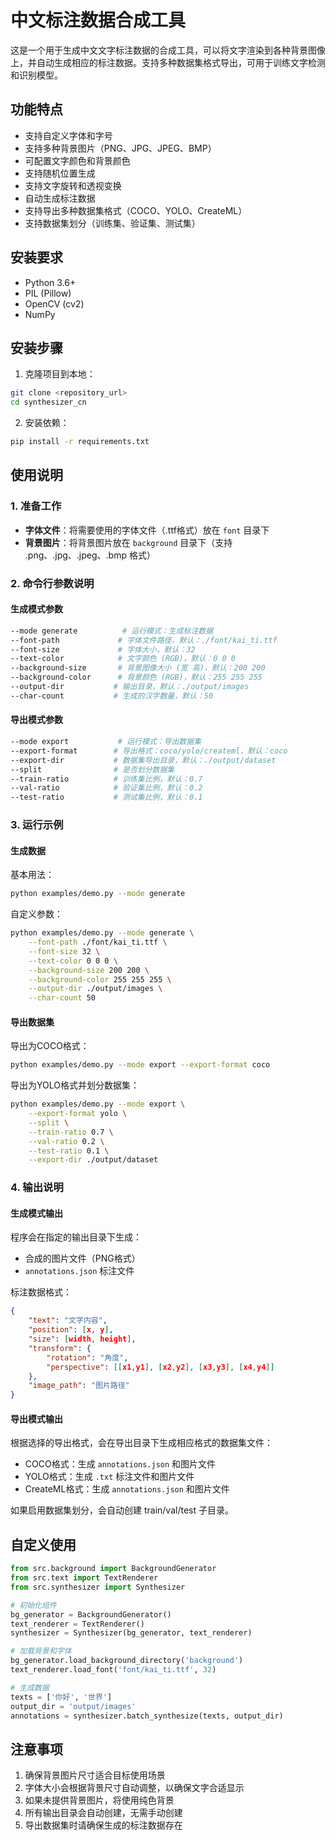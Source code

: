 # 中文标注数据合成工具

这是一个用于生成中文文字标注数据的合成工具，可以将文字渲染到各种背景图像上，并自动生成相应的标注数据。支持多种数据集格式导出，可用于训练文字检测和识别模型。

## 功能特点

- 支持自定义字体和字号
- 支持多种背景图片（PNG、JPG、JPEG、BMP）
- 可配置文字颜色和背景颜色
- 支持随机位置生成
- 支持文字旋转和透视变换
- 自动生成标注数据
- 支持导出多种数据集格式（COCO、YOLO、CreateML）
- 支持数据集划分（训练集、验证集、测试集）

## 安装要求

- Python 3.6+
- PIL (Pillow)
- OpenCV (cv2)
- NumPy

## 安装步骤

1. 克隆项目到本地：

```bash
git clone <repository_url>
cd synthesizer_cn
```

2. 安装依赖：

```bash
pip install -r requirements.txt
```

## 使用说明

### 1. 准备工作

- **字体文件**：将需要使用的字体文件（.ttf格式）放在 `font` 目录下
- **背景图片**：将背景图片放在 `background` 目录下（支持 .png、.jpg、.jpeg、.bmp 格式）

### 2. 命令行参数说明

#### 生成模式参数

```bash
--mode generate          # 运行模式：生成标注数据
--font-path             # 字体文件路径，默认：./font/kai_ti.ttf
--font-size             # 字体大小，默认：32
--text-color            # 文字颜色 (RGB)，默认：0 0 0
--background-size       # 背景图像大小 (宽 高)，默认：200 200
--background-color      # 背景颜色 (RGB)，默认：255 255 255
--output-dir           # 输出目录，默认：./output/images
--char-count           # 生成的汉字数量，默认：50
```

#### 导出模式参数

```bash
--mode export           # 运行模式：导出数据集
--export-format        # 导出格式：coco/yolo/createml，默认：coco
--export-dir           # 数据集导出目录，默认：./output/dataset
--split                # 是否划分数据集
--train-ratio          # 训练集比例，默认：0.7
--val-ratio            # 验证集比例，默认：0.2
--test-ratio           # 测试集比例，默认：0.1
```

### 3. 运行示例

#### 生成数据

基本用法：
```bash
python examples/demo.py --mode generate
```

自定义参数：
```bash
python examples/demo.py --mode generate \
    --font-path ./font/kai_ti.ttf \
    --font-size 32 \
    --text-color 0 0 0 \
    --background-size 200 200 \
    --background-color 255 255 255 \
    --output-dir ./output/images \
    --char-count 50
```

#### 导出数据集

导出为COCO格式：
```bash
python examples/demo.py --mode export --export-format coco
```

导出为YOLO格式并划分数据集：
```bash
python examples/demo.py --mode export \
    --export-format yolo \
    --split \
    --train-ratio 0.7 \
    --val-ratio 0.2 \
    --test-ratio 0.1 \
    --export-dir ./output/dataset
```

### 4. 输出说明

#### 生成模式输出

程序会在指定的输出目录下生成：

- 合成的图片文件（PNG格式）
- `annotations.json` 标注文件

标注数据格式：

```json
{
    "text": "文字内容",
    "position": [x, y],
    "size": [width, height],
    "transform": {
        "rotation": "角度",
        "perspective": [[x1,y1], [x2,y2], [x3,y3], [x4,y4]]
    },
    "image_path": "图片路径"
}
```

#### 导出模式输出

根据选择的导出格式，会在导出目录下生成相应格式的数据集文件：

- COCO格式：生成 `annotations.json` 和图片文件
- YOLO格式：生成 `.txt` 标注文件和图片文件
- CreateML格式：生成 `annotations.json` 和图片文件

如果启用数据集划分，会自动创建 train/val/test 子目录。

## 自定义使用

```python
from src.background import BackgroundGenerator
from src.text import TextRenderer
from src.synthesizer import Synthesizer

# 初始化组件
bg_generator = BackgroundGenerator()
text_renderer = TextRenderer()
synthesizer = Synthesizer(bg_generator, text_renderer)

# 加载背景和字体
bg_generator.load_background_directory('background')
text_renderer.load_font('font/kai_ti.ttf', 32)

# 生成数据
texts = ['你好', '世界']
output_dir = 'output/images'
annotations = synthesizer.batch_synthesize(texts, output_dir)
```

## 注意事项

1. 确保背景图片尺寸适合目标使用场景
2. 字体大小会根据背景尺寸自动调整，以确保文字合适显示
3. 如果未提供背景图片，将使用纯色背景
4. 所有输出目录会自动创建，无需手动创建
5. 导出数据集时请确保生成的标注数据存在
